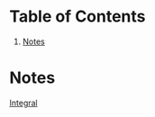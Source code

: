 
# Table of Contents

1.  [Notes](#org2fdf3dc)



<a id="org2fdf3dc"></a>

# Notes

[Integral](20241221124116-integral.md)

